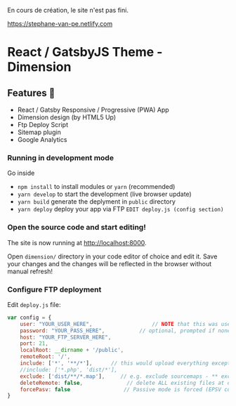 En cours de création, le site n'est pas fini.

https://stephane-van-pe.netlify.com




# React / GatsbyJS Theme - Dimension


## Features 🚀

- React / Gatsby Responsive / Progressive (PWA) App 
- Dimension design (by HTML5 Up)
- Ftp Deploy Script
- Sitemap plugin
- Google Analytics


### Running in development mode

Go inside 

- `npm install` to install modules or `yarn` (recommended)
- `yarn develop` to start the development (live browser update)
- `yarn build` generate the deplyment in `public` directory
- `yarn deploy` deploy your app via FTP `EDIT deploy.js (config section)`

### Open the source code and start editing!

The site is now running at
[http://localhost:8000](http://localhost:8000).

Open `dimension/` directory in your code editor of choice and edit it. 
Save your changes and the changes will be reflected in the browser without manual refresh!

### Configure FTP deployment 

Edit `deploy.js` file:

```js
var config = {
    user: "YOUR_USER_HERE",                   // NOTE that this was username in 1.x 
    password: "YOUR_PASS_HERE",           // optional, prompted if none given
    host: "YOUR_FTP_SERVER_HERE",
    port: 21,
    localRoot: __dirname + '/public',
    remoteRoot: '/',
    include: ['*', '**/*'],      // this would upload everything except dot files
    //include: ['*.php', 'dist/*'],
    exclude: ['dist/**/*.map'],     // e.g. exclude sourcemaps - ** exclude: [] if nothing to exclude **
    deleteRemote: false,              // delete ALL existing files at destination before uploading, if true
    forcePasv: false                 // Passive mode is forced (EPSV command is not sent)
}
```

